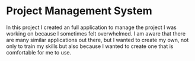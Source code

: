 ﻿# Project Management System
In this project I created an full application to manage the project I was working on because I sometimes felt overwhelmed. I am aware that there are many similar applications out there, but I wanted to create my own, not only to train my skills but also because I wanted to create one that is comfortable for me to use.
